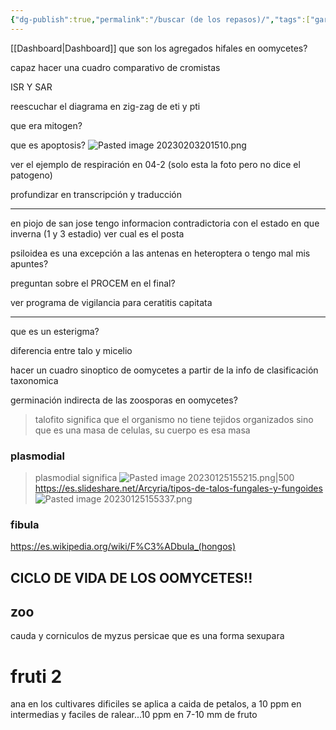 ```yaml
---
{"dg-publish":true,"permalink":"/buscar (de los repasos)/","tags":["gardenEntry"],"dgShowFileTree":true,"dgShowToc":true}
---
```



[[Dashboard\|Dashboard]]
que son los agregados hifales en oomycetes?

capaz hacer una cuadro comparativo de cromistas

ISR Y SAR

reescuchar el diagrama en zig-zag de eti y pti

que era mitogen?

que es apoptosis?
![Pasted image 20230203201510.png](/img/user/adjuntos/Pasted%20image%2020230203201510.png)

ver el ejemplo de respiración en 04-2 (solo esta la foto pero no dice el patogeno)

profundizar en transcripción y traducción

----

en piojo de san jose tengo informacion contradictoria con el estado en que inverna (1 y 3 estadio) ver cual es el posta

psiloidea es una excepción a las antenas en heteroptera o tengo mal mis apuntes?

preguntan sobre el PROCEM en el final?

ver programa de vigilancia para ceratitis capitata


---

que es un esterigma?

diferencia entre talo y micelio

hacer un cuadro sinoptico de oomycetes a partir de la info de clasificación taxonomica

germinación indirecta de las zoosporas en oomycetes?

> talofito significa  que el organismo no tiene tejidos organizados sino que es una masa de celulas, su cuerpo es esa masa

### plasmodial
> plasmodial significa 
> ![Pasted image 20230125155215.png|500](/img/user/adjuntos/Pasted%20image%2020230125155215.png)
> https://es.slideshare.net/Arcyria/tipos-de-talos-fungales-y-fungoides
> ![Pasted image 20230125155337.png](/img/user/adjuntos/Pasted%20image%2020230125155337.png)



### fibula
https://es.wikipedia.org/wiki/F%C3%ADbula_(hongos)

## CICLO DE VIDA DE LOS OOMYCETES!!

## zoo

cauda y corniculos de myzus persicae
que es una forma sexupara

# fruti 2
ana en los cultivares dificiles se aplica a caida de petalos, a 10 ppm
en intermedias y faciles de ralear...10 ppm en 7-10 mm de fruto